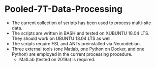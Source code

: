 # Pooled-7T-Data-Processing
- The current collection of scripts has been used to process multi-site data. 
- The scripts are written in BASH and tested on XUBUNTU 18.04 LTS. They should work on UBUNTU 18.04 LTS as well.
- The scripts require FSL and ANTs preinstalled via Neurodebian.  
- Three external tools (one Matlab, one Python on Docker, and one Python) are employed in the current processing procedure.
  - MatLab (tested on 2019a) is required.
